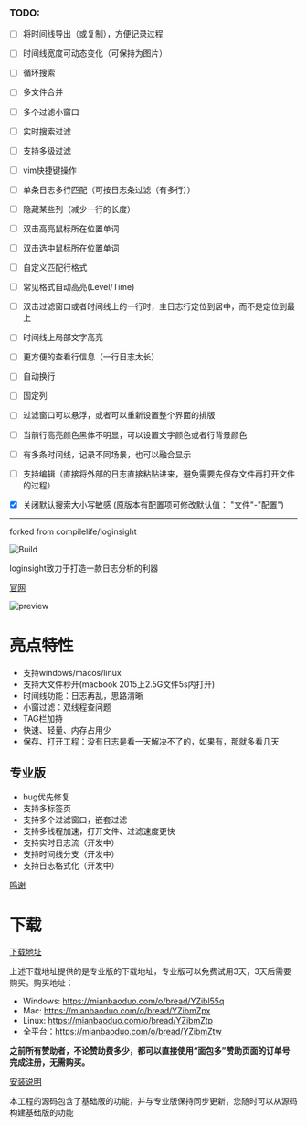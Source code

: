 ### TODO:

* [ ] 将时间线导出（或复制），方便记录过程
* [ ] 时间线宽度可动态变化（可保持为图片）
* [ ] 循环搜索
* [ ] 多文件合并
* [ ] 多个过滤小窗口
* [ ] 实时搜索过滤
* [ ] 支持多级过滤
* [ ] vim快捷键操作
* [ ] 单条日志多行匹配（可按日志条过滤（有多行））
* [ ] 隐藏某些列（减少一行的长度）
* [ ] 双击高亮鼠标所在位置单词
* [ ] 双击选中鼠标所在位置单词
* [ ] 自定义匹配行格式
* [ ] 常见格式自动高亮(Level/Time)
* [ ] 双击过滤窗口或者时间线上的一行时，主日志行定位到居中，而不是定位到最上
* [ ] 时间线上局部文字高亮
* [ ] 更方便的查看行信息（一行日志太长）
* [ ] 自动换行
* [ ] 固定列
* [ ] 过滤窗口可以悬浮，或者可以重新设置整个界面的排版
* [ ] 当前行高亮颜色黑体不明显，可以设置文字颜色或者行背景颜色
* [ ] 有多条时间线，记录不同场景，也可以融合显示
* [ ] 支持编辑（直接将外部的日志直接粘贴进来，避免需要先保存文件再打开文件的过程）
* [x] 关闭默认搜索大小写敏感 (原版本有配置项可修改默认值： "文件"-"配置")


--------------------------------------------------------------
forked from compilelife/loginsight

![Build](https://github.com/compilelife/loginsight/workflows/Build/badge.svg)

loginsight致力于打造一款日志分析的利器

[官网](http://www.loginsight.top)

![preview](https://s1.ax1x.com/2020/06/26/Ns3XGQ.png)

# 亮点特性

- 支持windows/macos/linux
- 支持大文件秒开(macbook 2015上2.5G文件5s内打开)
- 时间线功能：日志再乱，思路清晰
- 小窗过滤：双线程查问题
- TAG栏加持
- 快速、轻量、内存占用少
- 保存、打开工程：没有日志是看一天解决不了的，如果有，那就多看几天

## 专业版

- bug优先修复
- 支持多标签页
- 支持多个过滤窗口，嵌套过滤
- 支持多线程加速，打开文件、过滤速度更快
- 支持实时日志流（开发中）
- 支持时间线分支（开发中）
- 支持日志格式化（开发中）

[鸣谢](https://github.com/compilelife/loginsight/wiki)

# 下载

[下载地址](https://mianbaoduo.com/o/bread/YZmYkpts)

上述下载地址提供的是专业版的下载地址，专业版可以免费试用3天，3天后需要购买。购买地址：

- Windows: https://mianbaoduo.com/o/bread/YZibl55q
- Mac: https://mianbaoduo.com/o/bread/YZibmZpx
- Linux: https://mianbaoduo.com/o/bread/YZibmZtp
- 全平台：https://mianbaoduo.com/o/bread/YZibmZtw

**之前所有赞助者，不论赞助费多少，都可以直接使用“面包多”赞助页面的订单号完成注册，无需购买。**

[安装说明](http://www.loginsight.top/Downloading/auto)

本工程的源码包含了基础版的功能，并与专业版保持同步更新，您随时可以从源码构建基础版的功能
